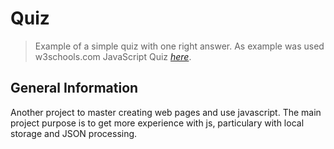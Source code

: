 # Quiz
> Example of a simple quiz with one right answer.
> As example was used w3schools.com JavaScript Quiz [_here_](https://www.w3schools.com/js/js_quiz.asp).

## General Information
Another project to master creating web pages and use javascript. The main project purpose is to get more experience with js, particulary with local storage and JSON processing.

